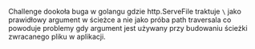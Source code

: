 Challenge dookoła buga w golangu gdzie http.ServeFile traktuje `\` jako prawidłowy argument w ścieżce a nie jako próba path traversala co powoduje problemy gdy argument jest używany przy budowaniu ścieżki zwracanego pliku w aplikacji.